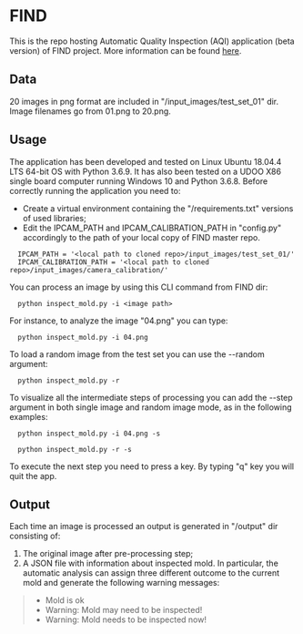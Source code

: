 # FIND

This is the repo hosting Automatic Quality Inspection (AQI) application (beta version) of FIND project. More information can be found [here](https://www.progettofind.it/it/).


## Data

20 images in png format are included in "/input_images/test_set_01" dir. Image filenames go from 01.png to 20.png.


## Usage

The application has been developed and tested on Linux Ubuntu 18.04.4 LTS 64-bit OS with Python 3.6.9. It has also been tested on a UDOO X86 single board computer running Windows 10 and Python 3.6.8.
Before correctly running the application you need to:
- Create a virtual environment containing the "/requirements.txt" versions of used libraries;
- Edit the IPCAM_PATH and IPCAM_CALIBRATION_PATH in "config.py" accordingly to the path of your local copy of FIND master repo.
```
  IPCAM_PATH = '<local path to cloned repo>/input_images/test_set_01/'
  IPCAM_CALIBRATION_PATH = '<local path to cloned repo>/input_images/camera_calibration/'
```
You can process an image by using this CLI command from FIND dir:
```
  python inspect_mold.py -i <image path>
```
For instance, to analyze the image "04.png" you can type:
```
  python inspect_mold.py -i 04.png
```
To load a random image from the test set you can use the --random argument:
```
  python inspect_mold.py -r
```
To visualize all the intermediate steps of processing you can add the --step argument in both single image and random image mode, as in the following examples:
```
  python inspect_mold.py -i 04.png -s
 
  python inspect_mold.py -r -s
 ```
To execute the next step you need to press a key. By typing "q" key you will quit the app.

 ## Output

Each time an image is processed an output is generated in "/output" dir consisting of:
1. The original image after pre-processing step;
2. A JSON file with information about inspected mold. In particular, the automatic analysis can assign three different outcome to the current mold and generate the following warning messages:<br>
>  - Mold is ok<br>
>  - Warning: Mold may need to be inspected!<br>
>  - Warning: Mold needs to be inspected now!<br>
